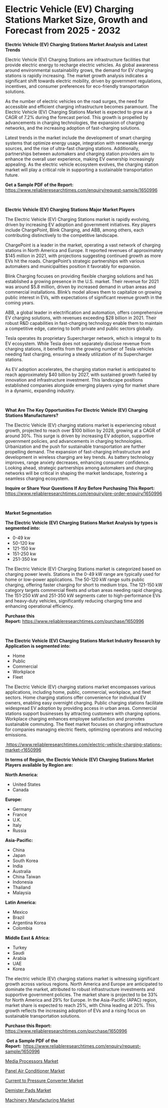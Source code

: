 <p><h1>Electric Vehicle (EV) Charging Stations Market Size, Growth and Forecast from 2025 - 2032</h1></p><p><strong>Electric Vehicle (EV) Charging Stations Market Analysis and Latest Trends</strong></p>
<p><p>Electric Vehicle (EV) Charging Stations are infrastructure facilities that provide electric energy to recharge electric vehicles. As global awareness around environmental sustainability grows, the demand for EV charging stations is rapidly increasing. The market growth analysis indicates a significant shift towards electric mobility, driven by government regulations, incentives, and consumer preferences for eco-friendly transportation solutions.</p><p>As the number of electric vehicles on the road surges, the need for accessible and efficient charging infrastructure becomes paramount. The Electric Vehicle (EV) Charging Stations Market is expected to grow at a CAGR of 7.2% during the forecast period. This growth is propelled by advancements in charging technologies, the expansion of charging networks, and the increasing adoption of fast-charging solutions.</p><p>Latest trends in the market include the development of smart charging systems that optimize energy usage, integration with renewable energy sources, and the rise of ultra-fast charging stations. Additionally, partnerships between automakers and charging station providers aim to enhance the overall user experience, making EV ownership increasingly appealing. As the electric vehicle ecosystem evolves, the charging station market will play a critical role in supporting a sustainable transportation future.</p></p>
<p><strong>Get a Sample PDF of the Report:&nbsp;</strong> <a href="https://www.reliableresearchtimes.com/enquiry/request-sample/1650996?utm_campaign=3493&utm_medium=2&utm_source=Github&utm_content=ia&utm_term=23032025&utm_id=electric-vehicle-ev-charging-stations">https://www.reliableresearchtimes.com/enquiry/request-sample/1650996</a></p>
<p>&nbsp;</p>
<p><strong>Electric Vehicle (EV) Charging Stations Major Market Players</strong></p>
<p><p>The Electric Vehicle (EV) Charging Stations market is rapidly evolving, driven by increasing EV adoption and government initiatives. Key players include ChargePoint, Blink Charging, and ABB, among others, each contributing distinctively to the competitive landscape.</p><p>ChargePoint is a leader in the market, operating a vast network of charging stations in North America and Europe. It reported revenues of approximately $145 million in 2021, with projections suggesting continued growth as more EVs hit the roads. ChargePoint’s strategic partnerships with various automakers and municipalities position it favorably for expansion.</p><p>Blink Charging focuses on providing flexible charging solutions and has established a growing presence in the U.S. market. Their revenue for 2021 was around $5.8 million, driven by increased demand in urban areas and commercial installations. Blink’s model allows them to capitalize on growing public interest in EVs, with expectations of significant revenue growth in the coming years.</p><p>ABB, a global leader in electrification and automation, offers comprehensive EV charging solutions, with revenues exceeding $28 billion in 2021. Their robust R&D capabilities in fast-charging technology enable them to maintain a competitive edge, catering to both private and public sectors globally.</p><p>Tesla operates its proprietary Supercharger network, which is integral to its EV ecosystem. While Tesla does not separately disclose revenue from charging stations, it benefits from the growing number of Tesla vehicles needing fast charging, ensuring a steady utilization of its Supercharger stations.</p><p>As EV adoption accelerates, the charging station market is anticipated to reach approximately $40 billion by 2027, with sustained growth fueled by innovation and infrastructure investment. This landscape positions established companies alongside emerging players vying for market share in a dynamic, expanding industry.</p></p>
<p>&nbsp;</p>
<p><strong>What Are The Key Opportunities For Electric Vehicle (EV) Charging Stations Manufacturers?</strong></p>
<p><p>The Electric Vehicle (EV) charging stations market is experiencing robust growth, projected to reach over $100 billion by 2028, growing at a CAGR of around 30%. This surge is driven by increasing EV adoption, supportive government policies, and advancements in charging technologies. Urbanization and the push for sustainable transportation are further propelling demand. The expansion of fast-charging infrastructure and development in wireless charging are key trends. As battery technology improves, range anxiety decreases, enhancing consumer confidence. Looking ahead, strategic partnerships among automakers and charging networks will be critical in shaping the market landscape, fostering a seamless charging ecosystem.</p></p>
<p><strong>Inquire or Share Your Questions If Any Before Purchasing This Report:</strong> <a href="https://www.reliableresearchtimes.com/enquiry/pre-order-enquiry/1650996?utm_campaign=3493&utm_medium=2&utm_source=Github&utm_content=ia&utm_term=23032025&utm_id=electric-vehicle-ev-charging-stations">https://www.reliableresearchtimes.com/enquiry/pre-order-enquiry/1650996</a></p>
<p>&nbsp;</p>
<p><strong>Market Segmentation</strong></p>
<p><strong>The Electric Vehicle (EV) Charging Stations Market Analysis by types is segmented into:</strong></p>
<p><ul><li>0-49 kw</li><li>50-120 kw</li><li>121-150 kw</li><li>151-250 kw</li><li>251-350 kw</li></ul></p>
<p><p>The Electric Vehicle (EV) Charging Stations market is categorized based on charging power levels. Stations in the 0-49 kW range are typically used for home or low-power applications. The 50-120 kW range suits public charging, offering faster charging for short to medium trips. The 121-150 kW category targets commercial fleets and urban areas needing rapid charging. The 151-250 kW and 251-350 kW segments cater to high-performance EVs and heavy-duty vehicles, significantly reducing charging time and enhancing operational efficiency.</p></p>
<p><strong>Purchase this Report:&nbsp;</strong><a href="https://www.reliableresearchtimes.com/purchase/1650996?utm_campaign=3493&utm_medium=2&utm_source=Github&utm_content=ia&utm_term=23032025&utm_id=electric-vehicle-ev-charging-stations">https://www.reliableresearchtimes.com/purchase/1650996</a></p>
<p>&nbsp;</p>
<p><strong>The Electric Vehicle (EV) Charging Stations Market Industry Research by Application is segmented into:</strong></p>
<p><ul><li>Home</li><li>Public</li><li>Commercial</li><li>Workplace</li><li>Fleet</li></ul></p>
<p><p>The Electric Vehicle (EV) charging stations market encompasses various applications, including home, public, commercial, workplace, and fleet sectors. Home charging stations offer convenience for individual EV owners, enabling easy overnight charging. Public charging stations facilitate widespread EV adoption by providing access in urban areas. Commercial stations support businesses by attracting customers with charging options. Workplace charging enhances employee satisfaction and promotes sustainable commuting. The fleet market focuses on charging infrastructure for companies managing electric fleets, optimizing operations and reducing emissions.</p></p>
<p><a href="https://www.reliableresearchtimes.com/electric-vehicle-charging-stations-market-r1650996?utm_campaign=3493&utm_medium=2&utm_source=Github&utm_content=ia&utm_term=23032025&utm_id=electric-vehicle-ev-charging-stations">&nbsp;https://www.reliableresearchtimes.com/electric-vehicle-charging-stations-market-r1650996</a></p>
<p><strong>In terms of Region, the Electric Vehicle (EV) Charging Stations Market Players available by Region are:</strong></p>
<p>
    <p> <strong> North America: </strong>
        <ul>
            <li>United States</li>
            <li>Canada</li>
        </ul>
        </p> 
    <p> <strong> Europe: </strong>
        <ul>
            <li>Germany</li>
            <li>France</li>
            <li>U.K.</li>
            <li>Italy</li>
            <li>Russia</li>
        </ul>
        </p> 
    <p> <strong> Asia-Pacific: </strong>
        <ul>
            <li>China</li>
            <li>Japan</li>
            <li>South Korea</li>
            <li>India</li>
            <li>Australia</li>
            <li>China Taiwan</li>
            <li>Indonesia</li>
            <li>Thailand</li>
            <li>Malaysia</li>
        </ul>
        </p> 
    <p> <strong> Latin America: </strong>
        <ul>
            <li>Mexico</li>
            <li>Brazil</li>
            <li>Argentina Korea</li>
            <li>Colombia</li>
        </ul>
        </p> 
    <p> <strong> Middle East & Africa: </strong>
        <ul>
            <li>Turkey</li>
            <li>Saudi</li>
            <li>Arabia</li>
            <li>UAE</li>
            <li>Korea</li>
        </ul>
    </p>
    </p>
<p><p>The electric vehicle (EV) charging stations market is witnessing significant growth across various regions. North America and Europe are anticipated to dominate the market, attributed to robust infrastructure investments and supportive government policies. The market share is projected to be 33% for North America and 29% for Europe. In the Asia-Pacific (APAC) region, market share is expected to reach 25%, with China leading at 20%. This growth reflects the increasing adoption of EVs and a rising focus on sustainable transportation solutions.</p></p>
<p><strong>Purchase this Report: </strong><a href="https://www.reliableresearchtimes.com/purchase/1650996?utm_campaign=3493&utm_medium=2&utm_source=Github&utm_content=ia&utm_term=23032025&utm_id=electric-vehicle-ev-charging-stations">https://www.reliableresearchtimes.com/purchase/1650996</a></p>
<p>&nbsp;<strong>Get a Sample PDF of the Report:&nbsp;&nbsp;</strong><a href="https://www.reliableresearchtimes.com/enquiry/request-sample/1650996?utm_campaign=3493&utm_medium=2&utm_source=Github&utm_content=ia&utm_term=23032025&utm_id=electric-vehicle-ev-charging-stations">https://www.reliableresearchtimes.com/enquiry/request-sample/1650996</a></p>
<p><strong></strong></p>
<p><p><a href="https://www.linkedin.com/pulse/industry-growth-potential-media-processors-market-forecasted-85znf?utm_campaign=3493&utm_medium=2&utm_source=Github&utm_content=ia&utm_term=23032025&utm_id=electric-vehicle-ev-charging-stations">Media Processors Market</a></p><p><a href="https://www.linkedin.com/pulse/panel-air-conditioner-market-analysis-report-2025-2032-ng51f?utm_campaign=3493&utm_medium=2&utm_source=Github&utm_content=ia&utm_term=23032025&utm_id=electric-vehicle-ev-charging-stations">Panel Air Conditioner Market</a></p><p><a href="https://www.linkedin.com/pulse/current-pressure-converter-market-indicators-size-regional-os7lf?utm_campaign=3493&utm_medium=2&utm_source=Github&utm_content=ia&utm_term=23032025&utm_id=electric-vehicle-ev-charging-stations">Current to Pressure Converter Market</a></p><p><a href="https://www.linkedin.com/pulse/comprehensive-demister-pads-market-outlook-size-share-c9tcf?utm_campaign=3493&utm_medium=2&utm_source=Github&utm_content=ia&utm_term=23032025&utm_id=electric-vehicle-ev-charging-stations">Demister Pads Market</a></p><p><a href="https://www.linkedin.com/pulse/machinery-manufacturing-market-research-report-business-5mhzf?utm_campaign=3493&utm_medium=2&utm_source=Github&utm_content=ia&utm_term=23032025&utm_id=electric-vehicle-ev-charging-stations">Machinery Manufacturing Market</a></p></p>
